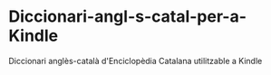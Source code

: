 # Diccionari-angl-s-catal-per-a-Kindle
Diccionari anglès-català d'Enciclopèdia Catalana utilitzable a Kindle 
